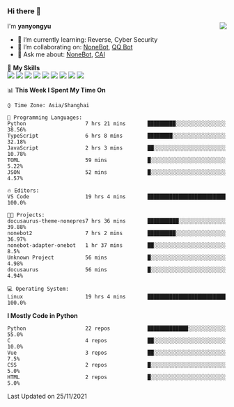 ### Hi there 👋

<a href="#">
  <img align="right" src="https://github-readme-stats.vercel.app/api?username=yanyongyu&count_private=true&show_icons=true&bg_color=15,f2f7fd,E0EAFC" />
</a>

I'm **yanyongyu**

- 🌱 I’m currently learning: Reverse, Cyber Security
- 👯 I’m collaborating on: [NoneBot](https://github.com/nonebot), [QQ Bot](https://github.com/Mrs4s/go-cqhttp)
- 💬 Ask me about: [NoneBot](https://github.com/nonebot), [CAI](https://github.com/cscs181/CAI)

🌟 **My Skills**  
![](https://img.shields.io/badge/-Python-3e74a2?style=flat-square&logo=Python&logoColor=fff)
![](https://img.shields.io/badge/-Node.js-339933?style=flat-square&logo=Node.js&logoColor=fff)
![](https://img.shields.io/badge/-Vue-4fc08d?style=flat-square&logo=Vue.js&logoColor=fff)
![](https://img.shields.io/badge/-React-2d98ce?style=flat-square&logo=React&logoColor=fff)
![](https://img.shields.io/badge/-Docker-2496ED?style=flat-square&logo=Docker&logoColor=fff)
![](https://img.shields.io/badge/-Linux-000000?style=flat-square&logo=Linux&logoColor=fff)
![](https://img.shields.io/badge/-MySQL-4479A1?style=flat-square&logo=MySQL&logoColor=fff)
![](https://img.shields.io/badge/-Redis-DC382D?style=flat-square&logo=Redis&logoColor=fff)
![](https://img.shields.io/badge/-MongoDB-47A248?style=flat-square&logo=MongoDB&logoColor=fff)

<!--START_SECTION:waka-->
📊 **This Week I Spent My Time On** 

```text
⌚︎ Time Zone: Asia/Shanghai

💬 Programming Languages: 
Python                   7 hrs 21 mins       █████████░░░░░░░░░░░░░░░░   38.56% 
TypeScript               6 hrs 8 mins        ████████░░░░░░░░░░░░░░░░░   32.18% 
JavaScript               2 hrs 3 mins        ██░░░░░░░░░░░░░░░░░░░░░░░   10.78% 
TOML                     59 mins             █░░░░░░░░░░░░░░░░░░░░░░░░   5.22% 
JSON                     52 mins             █░░░░░░░░░░░░░░░░░░░░░░░░   4.57%

🔥 Editors: 
VS Code                  19 hrs 4 mins       █████████████████████████   100.0%

🐱‍💻 Projects: 
docusaurus-theme-nonepres7 hrs 36 mins       ██████████░░░░░░░░░░░░░░░   39.88% 
nonebot2                 7 hrs 2 mins        █████████░░░░░░░░░░░░░░░░   36.97% 
nonebot-adapter-onebot   1 hr 37 mins        ██░░░░░░░░░░░░░░░░░░░░░░░   8.5% 
Unknown Project          56 mins             █░░░░░░░░░░░░░░░░░░░░░░░░   4.98% 
docusaurus               56 mins             █░░░░░░░░░░░░░░░░░░░░░░░░   4.94%

💻 Operating System: 
Linux                    19 hrs 4 mins       █████████████████████████   100.0%

```

**I Mostly Code in Python** 

```text
Python                   22 repos            █████████████░░░░░░░░░░░░   55.0% 
C                        4 repos             ██░░░░░░░░░░░░░░░░░░░░░░░   10.0% 
Vue                      3 repos             ██░░░░░░░░░░░░░░░░░░░░░░░   7.5% 
CSS                      2 repos             █░░░░░░░░░░░░░░░░░░░░░░░░   5.0% 
HTML                     2 repos             █░░░░░░░░░░░░░░░░░░░░░░░░   5.0%

```



 Last Updated on 25/11/2021
<!--END_SECTION:waka-->
